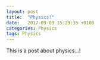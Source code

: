 ```yaml
---
layout: post
title:  "Physics!"
date:   2017-09-09 15:29:35 +0100
categories: Physics
tags: Physics
---
```

This is a post about physics...!
